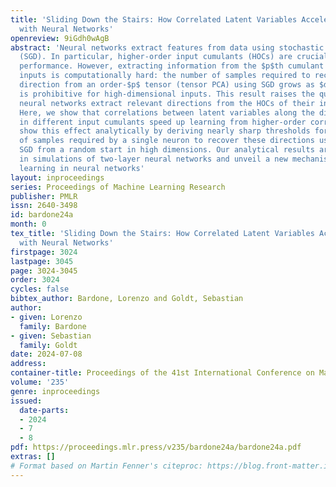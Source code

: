 ```yaml
---
title: 'Sliding Down the Stairs: How Correlated Latent Variables Accelerate Learning
  with Neural Networks'
openreview: 9iGdh0wAgB
abstract: 'Neural networks extract features from data using stochastic gradient descent
  (SGD). In particular, higher-order input cumulants (HOCs) are crucial for their
  performance. However, extracting information from the $p$th cumulant of $d$-dimensional
  inputs is computationally hard: the number of samples required to recover a single
  direction from an order-$p$ tensor (tensor PCA) using SGD grows as $d^{p−1}$, which
  is prohibitive for high-dimensional inputs. This result raises the question of how
  neural networks extract relevant directions from the HOCs of their inputs efficiently.
  Here, we show that correlations between latent variables along the directions encoded
  in different input cumulants speed up learning from higher-order correlations. We
  show this effect analytically by deriving nearly sharp thresholds for the number
  of samples required by a single neuron to recover these directions using online
  SGD from a random start in high dimensions. Our analytical results are confirmed
  in simulations of two-layer neural networks and unveil a new mechanism for hierarchical
  learning in neural networks'
layout: inproceedings
series: Proceedings of Machine Learning Research
publisher: PMLR
issn: 2640-3498
id: bardone24a
month: 0
tex_title: 'Sliding Down the Stairs: How Correlated Latent Variables Accelerate Learning
  with Neural Networks'
firstpage: 3024
lastpage: 3045
page: 3024-3045
order: 3024
cycles: false
bibtex_author: Bardone, Lorenzo and Goldt, Sebastian
author:
- given: Lorenzo
  family: Bardone
- given: Sebastian
  family: Goldt
date: 2024-07-08
address:
container-title: Proceedings of the 41st International Conference on Machine Learning
volume: '235'
genre: inproceedings
issued:
  date-parts:
  - 2024
  - 7
  - 8
pdf: https://proceedings.mlr.press/v235/bardone24a/bardone24a.pdf
extras: []
# Format based on Martin Fenner's citeproc: https://blog.front-matter.io/posts/citeproc-yaml-for-bibliographies/
---
```

